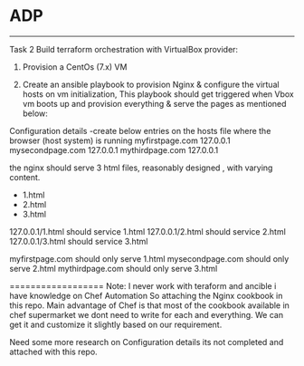 # ADP
*******
Task 2
Build terraform orchestration with VirtualBox provider:

1)	Provision a CentOs (7.x) VM  

2)	Create an ansible playbook to provision Nginx & configure the virtual hosts on vm initialization, This playbook should get triggered when Vbox vm boots up and provision everything & serve the pages as mentioned below:
 
 Configuration details
-create below entries on the hosts file where the browser (host system) is running
 myfirstpage.com  127.0.0.1
mysecondpage.com  127.0.0.1
mythirdpage.com 127.0.0.1
 
 
the nginx should serve 3 html files, reasonably designed , with varying content.
  - 1.html
  - 2.html
  - 3.html
 
127.0.0.1/1.html should service 1.html
127.0.0.1/2.html should service 2.html
127.0.0.1/3.html should service 3.html
 
myfirstpage.com should only serve 1.html
mysecondpage.com should only serve 2.html
mythirdpage.com should only serve 3.html
 
==================
Note: I never work with teraform and ancible i have knowledge on Chef Automation So attaching the Nginx cookbook in this repo.
Main advantage of Chef is that most of the cookbook available in chef supermarket we dont need to write for each and everything. We can get it and customize it slightly based on our requirement.

Need some more research on  Configuration details its not completed and attached with this repo.
